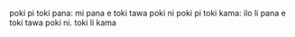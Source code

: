 poki pi toki pana: mi pana e toki tawa poki ni
poki pi toki kama: ilo li pana e toki tawa poki ni. toki li kama
